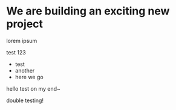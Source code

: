 # We are building an exciting new project

lorem ipsum

test 123

* test
* another
* here we go

hello test on my end~

double testing!
